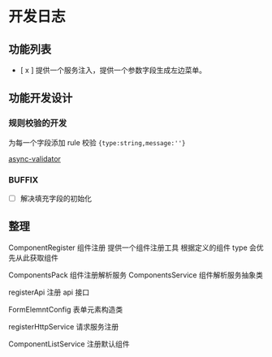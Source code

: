 # 开发日志

## 功能列表

- [ x ] 提供一个服务注入，提供一个参数字段生成左边菜单。

## 功能开发设计

### 规则校验的开发

为每一个字段添加 rule 校验 `{type:string,message:''}`

[async-validator](https://github.com/yiminghe/async-validator)

### BUFFIX

- [ ] 解决填充字段的初始化

## 整理

ComponentRegister 组件注册 提供一个组件注册工具 根据定义的组件 type 会优先从此获取组件

ComponentsPack 组件注册解析服务
ComponentsService 组件解析服务抽象类

registerApi 注册 api 接口

FormElemntConfig 表单元素构造类

registerHttpService 请求服务注册

ComponentListService 注册默认组件
